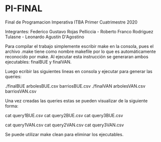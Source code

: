 # PI-FINAL
 Final de Programacion Imperativa ITBA Primer Cuatrimestre 2020
 
Integrantes: Federico Gustavo Rojas Pelliccia - Roberto Franco Rodriguez Tulasne - Leonardo Agustín D'Agostino

Para compilar el trabajo simplemente escribir make en la consola, pues el archivo .make tiene como nombre makefile por lo que es automáticamente reconocido por make. Al ejecutar esta instrucción se generaran ambos ejecutables: finalBUE y finalVAN.

Luego ecribir las siguientes lineas en consola y ejecutar para generar las queries:

./finalBUE arbolesBUE.csv barriosBUE.csv
./finalVAN arbolesVAN.csv barriosVAN.csv

Una vez creadas las queries estas se pueden visualizar de la siguiente forma:

cat query1BUE.csv
cat query2BUE.csv
cat query3BUE.csv

cat query1VAN.csv
cat query2VAN.csv
cat query3VAN.csv

Se puede utilizar make clean para eliminar los ejecutables.